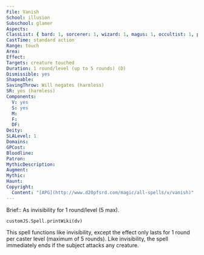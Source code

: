 ```yaml
---
File: Vanish
School: illusion
Subschool: glamer
Aspects: 
ClassList: { bard: 1, sorcerer: 1, wizard: 1, magus: 1, occultist: 1, psychic: 1, mesmerist: 1 }
CastTime: standard action
Range: touch
Area: 
Effect: 
Targets: creature touched
Duration: 1 round/level (up to 5 rounds) (D)
Dismissible: yes
Shapeable: 
SavingThrow: Will negates (harmless)
SR: yes (harmless)
Components:
  V: yes
  S: yes
  M: 
  F: 
  DF: 
Deity: 
SLALevel: 1
Domains: 
GPCost: 
Bloodline: 
Patron: 
MythicDescription: 
Augment: 
Mythic: 
Haunt: 
Copyright:
  Content: "[APG](http://www.d20pfsrd.com/magic/all-spells/v/vanish)"
---
```

Brief:: As invisibility for 1 round/level (5 max).

```dataviewjs
customJS.Spell.printWiki(dv)
```

This spell functions like invisibility, except the effect only lasts for 1 round per caster level (maximum of 5 rounds). Like invisibility, the spell immediately ends if the subject attacks any creature.
